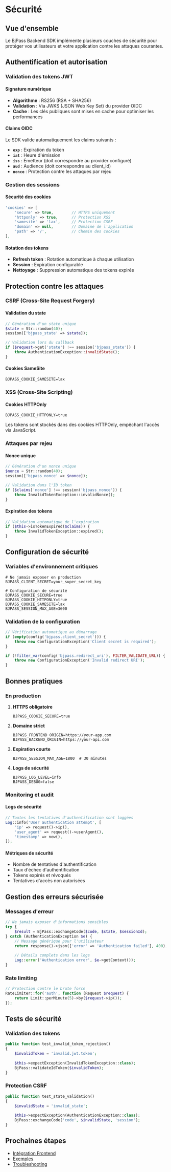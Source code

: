 # Sécurité

## Vue d'ensemble

Le BjPass Backend SDK implémente plusieurs couches de sécurité pour protéger vos utilisateurs et votre application contre les attaques courantes.

## Authentification et autorisation

### Validation des tokens JWT

#### Signature numérique

- **Algorithme** : RS256 (RSA + SHA256)
- **Validation** : Via JWKS (JSON Web Key Set) du provider OIDC
- **Cache** : Les clés publiques sont mises en cache pour optimiser les performances

#### Claims OIDC

Le SDK valide automatiquement les claims suivants :

- **`exp`** : Expiration du token
- **`iat`** : Heure d'émission
- **`iss`** : Émetteur (doit correspondre au provider configuré)
- **`aud`** : Audience (doit correspondre au client_id)
- **`nonce`** : Protection contre les attaques par rejeu

### Gestion des sessions

#### Sécurité des cookies

```php
'cookies' => [
    'secure' => true,        // HTTPS uniquement
    'httponly' => true,      // Protection XSS
    'samesite' => 'lax',     // Protection CSRF
    'domain' => null,        // Domaine de l'application
    'path' => '/',           // Chemin des cookies
],
```

#### Rotation des tokens

- **Refresh token** : Rotation automatique à chaque utilisation
- **Session** : Expiration configurable
- **Nettoyage** : Suppression automatique des tokens expirés

## Protection contre les attaques

### CSRF (Cross-Site Request Forgery)

#### Validation du state

```php
// Génération d'un state unique
$state = Str::random(40);
session(['bjpass_state' => $state]);

// Validation lors du callback
if ($request->get('state') !== session('bjpass_state')) {
    throw AuthenticationException::invalidState();
}
```

#### Cookies SameSite

```env
BJPASS_COOKIE_SAMESITE=lax
```

### XSS (Cross-Site Scripting)

#### Cookies HTTPOnly

```env
BJPASS_COOKIE_HTTPONLY=true
```

Les tokens sont stockés dans des cookies HTTPOnly, empêchant l'accès via JavaScript.

### Attaques par rejeu

#### Nonce unique

```php
// Génération d'un nonce unique
$nonce = Str::random(40);
session(['bjpass_nonce' => $nonce]);

// Validation dans l'ID token
if ($claims['nonce'] !== session('bjpass_nonce')) {
    throw InvalidTokenException::invalidNonce();
}
```

#### Expiration des tokens

```php
// Validation automatique de l'expiration
if ($this->isTokenExpired($claims)) {
    throw InvalidTokenException::expired();
}
```

## Configuration de sécurité

### Variables d'environnement critiques

```env
# Ne jamais exposer en production
BJPASS_CLIENT_SECRET=your_super_secret_key

# Configuration de sécurité
BJPASS_COOKIE_SECURE=true
BJPASS_COOKIE_HTTPONLY=true
BJPASS_COOKIE_SAMESITE=lax
BJPASS_SESSION_MAX_AGE=3600
```

### Validation de la configuration

```php
// Vérification automatique au démarrage
if (empty(config('bjpass.client_secret'))) {
    throw new ConfigurationException('Client secret is required');
}

if (!filter_var(config('bjpass.redirect_uri'), FILTER_VALIDATE_URL)) {
    throw new ConfigurationException('Invalid redirect URI');
}
```

## Bonnes pratiques

### En production

1. **HTTPS obligatoire**
   ```env
   BJPASS_COOKIE_SECURE=true
   ```

2. **Domaine strict**
   ```env
   BJPASS_FRONTEND_ORIGIN=https://your-app.com
   BJPASS_BACKEND_ORIGIN=https://your-api.com
   ```

3. **Expiration courte**
   ```env
   BJPASS_SESSION_MAX_AGE=1800  # 30 minutes
   ```

4. **Logs de sécurité**
   ```env
   BJPASS_LOG_LEVEL=info
   BJPASS_DEBUG=false
   ```

### Monitoring et audit

#### Logs de sécurité

```php
// Toutes les tentatives d'authentification sont loggées
Log::info('User authentication attempt', [
    'ip' => request()->ip(),
    'user_agent' => request()->userAgent(),
    'timestamp' => now(),
]);
```

#### Métriques de sécurité

- Nombre de tentatives d'authentification
- Taux d'échec d'authentification
- Tokens expirés et révoqués
- Tentatives d'accès non autorisées

## Gestion des erreurs sécurisée

### Messages d'erreur

```php
// Ne jamais exposer d'informations sensibles
try {
    $result = BjPass::exchangeCode($code, $state, $sessionId);
} catch (AuthenticationException $e) {
    // Message générique pour l'utilisateur
    return response()->json(['error' => 'Authentication failed'], 400);
    
    // Détails complets dans les logs
    Log::error('Authentication error', $e->getContext());
}
```

### Rate limiting

```php
// Protection contre le brute force
RateLimiter::for('auth', function (Request $request) {
    return Limit::perMinute(5)->by($request->ip());
});
```

## Tests de sécurité

### Validation des tokens

```php
public function test_invalid_token_rejection()
{
    $invalidToken = 'invalid.jwt.token';
    
    $this->expectException(InvalidTokenException::class);
    BjPass::validateIdToken($invalidToken);
}
```

### Protection CSRF

```php
public function test_state_validation()
{
    $invalidState = 'invalid_state';
    
    $this->expectException(AuthenticationException::class);
    BjPass::exchangeCode('code', $invalidState, 'session');
}
```

## Prochaines étapes

- [Intégration Frontend](frontend-integration.md)
- [Exemples](examples.md)
- [Troubleshooting](troubleshooting.md)

